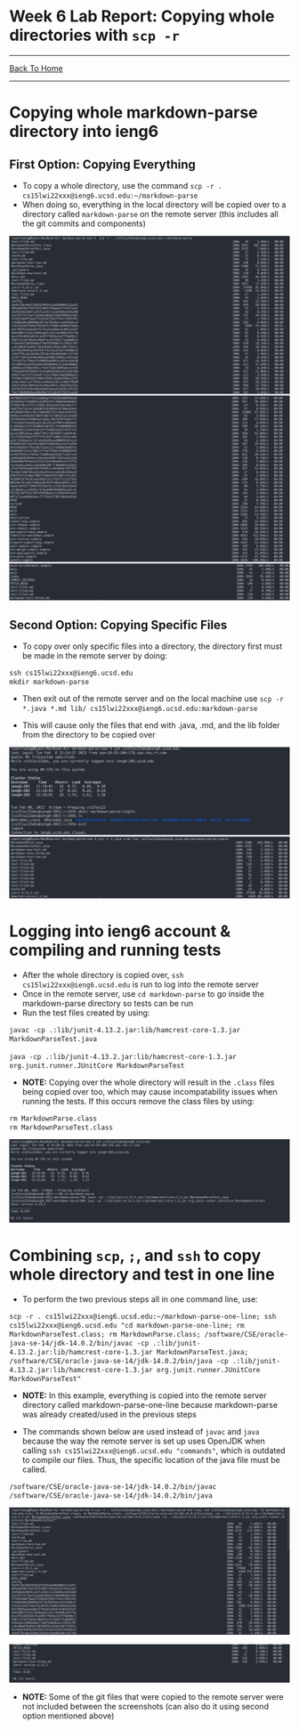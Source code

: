 # Week 6 Lab Report: Copying whole directories with `scp -r`
---
[Back To Home](https://ryan-truong.github.io/cse15l-lab-reports/)

---

# Copying whole markdown-parse directory into ieng6

## First Option: Copying Everything
* To copy a whole directory, use the command `scp -r . cs15lwi22xxx@ieng6.ucsd.edu:~/markdown-parse`
* When doing so, everything in the local directory will be copied over to a directory called `markdown-parse` on the remote server (this includes all the git commits and components)


![scp_1](/labreport3_pictures/scp_1.png)
![scp_2](/labreport3_pictures/scp_2.png)
![scp_3](/labreport3_pictures/scp_3.png)

## Second Option: Copying Specific Files
* To copy over only specific files into a directory, the directory first must be made in the remote server by doing:

```
ssh cs15lwi22xxx@ieng6.ucsd.edu
mkdir markdown-parse
```

* Then exit out of the remote server and on the local machine use `scp -r *.java *.md lib/ cs15lwi22xxx@ieng6.ucsd.edu:markdown-parse`

* This will cause only the files that end with .java, .md, and the lib folder from the directory to be copied over

![scp_4](/labreport3_pictures/scp_4.png)
![scp_5](/labreport3_pictures/scp_5.png)


# Logging into ieng6 account & compiling and running tests
* After the whole directory is copied over, `ssh cs15lwi22xxx@ieng6.ucsd.edu` is run to log into the remote server
* Once in the remote server, use `cd markdown-parse` to go inside the markdown-parse directory so tests can be run
* Run the test files created by using:

```
javac -cp .:lib/junit-4.13.2.jar:lib/hamcrest-core-1.3.jar MarkdownParseTest.java

java -cp .:lib/junit-4.13.2.jar:lib/hamcrest-core-1.3.jar org.junit.runner.JUnitCore MarkdownParseTest
```

* **NOTE:** Copying over the whole directory will result in the `.class` files being copied over too, which may cause incompatability issues when running the tests. If this occurs remove the class files by using:

```
rm MarkdownParse.class
rm MarkdownParseTest.class
```

![ssh_test](/labreport3_pictures/ssh_test.png)

# Combining `scp`, `;`, and `ssh` to copy whole directory and test in one line
* To perform the two previous steps all in one command line, use:
```
scp -r . cs15lwi22xxx@ieng6.ucsd.edu:~/markdown-parse-one-line; ssh cs15lwi22xxx@ieng6.ucsd.edu "cd markdown-parse-one-line; rm MarkdownParseTest.class; rm MarkdownParse.class; /software/CSE/oracle-java-se-14/jdk-14.0.2/bin/javac -cp .:lib/junit-4.13.2.jar:lib/hamcrest-core-1.3.jar MarkdownParseTest.java; /software/CSE/oracle-java-se-14/jdk-14.0.2/bin/java -cp .:lib/junit-4.13.2.jar:lib/hamcrest-core-1.3.jar org.junit.runner.JUnitCore MarkdownParseTest"
```



* **NOTE:** In this example, everything is copied into the remote server directory called markdown-parse-one-line because markdown-parse was already created/used in the previous steps

* The commands shown below are used instead of `javac` and `java` because the way the remote server is set up uses OpenJDK when calling `ssh cs15lwi22xxx@ieng6.ucsd.edu "commands"`, which is outdated to compile our files. Thus, the specific location of the java file must be called.

```
/software/CSE/oracle-java-se-14/jdk-14.0.2/bin/javac
/software/CSE/oracle-java-se-14/jdk-14.0.2/bin/java
```



![scp_oneline1](/labreport3_pictures/scp_oneline1.png)


![scp_oneline2](/labreport3_pictures/scp_oneline2.png)

* **NOTE:** Some of the git files that were copied to the remote server were not included between the screenshots (can also do it using second option mentioned above)